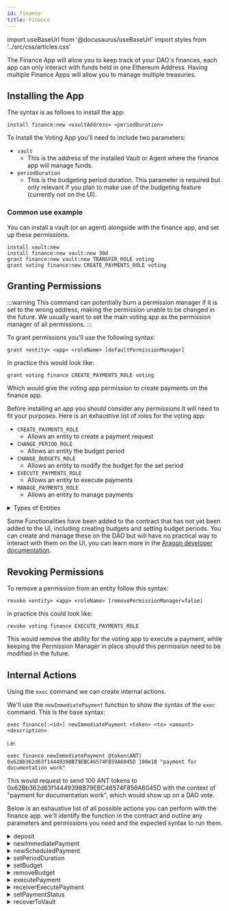 ```yaml
---
id: finance
title: Finance
---
```

import useBaseUrl from '@docusaurus/useBaseUrl'
import styles from '../src/css/articles.css'

The Finance App will allow you to keep track of your DAO's finances, each app can only interact with funds held in one Ethereum Address. Having multiple Finance Apps will allow you to manage multiple treasuries.


## Installing the App


The syntax is as follows to install the app:

```
install finance:new <vaultAddress> <periodDuration>
```

To Install the Voting App you'll need to include two parameters:
 - `vault`
    - This is the address of the installed Vault or Agent where the finance app will manage funds.
 - `periodDuration`
    - This is the budgeting period duration. This parameter is required but only relevant if you plan to make use of the budgeting feature (currently not on the UI).


### Common use example

You can install a vault (or an agent) alongside with the finance app, and set up these permissions.
```
install vault:new
install finance:new vault:new 30d
grant finance:new vault:new TRANSFER_ROLE voting
grant voting finance:new CREATE_PAYMENTS_ROLE voting
```

## Granting Permissions

:::warning
This command can potentially burn a permission manager if it is set to the wrong address, making the permission unable to be changed in the future. We usually want to set the main voting app as the permission manager of all permissions.
:::

To grant permissions you'll use the following syntax:

```
grant <entity> <app> <roleName> [defaultPermissionManager]
```

In practice this would look like:

```
grant voting finance CREATE_PAYMENTS_ROLE voting
````

Which would give the voting app permission to create payments on the finance app.

Before installing an app you should consider any permissions it will need to fit your purposes. Here is an exhaustive list of roles for the voting app:

- `CREATE_PAYMENTS_ROLE`
    - Allows an entity to create a payment request
- `CHANGE_PERIOD_ROLE`
    - Allows an entity the budget period
- `CHANGE_BUDGETS_ROLE`
    - Allows an entity to modify the budget for the set period
- `EXECUTE_PAYMENTS_ROLE`
    - Allows an entity to execute payments
- `MANAGE_PAYMENTS_ROLE`
    - Allows an entity to manage payments

<details>
<summary>Types of Entities</summary>

There are four eligible entities you can choose from: **App**, **Anyone**, **Token Holders**, **Specified Eth Address**.
- Anyone is expressed as `ANY_ENTITY` and can be any user visiting your DAO with a web wallet.
- Token Holders is expressed as token-manager and is affiliated with your token-managers token. Anyone holding the token-manager's token is inside of this entity.
- Specified Eth Address is expressed as the ETH address starting with `0x`, only this address will be the specified entity.
- App is the internal name of the internal Aragon App installed on your DAO, such as `voting`, `token-manager`, or `agent`.

</details>

Some Functionalities have been added to the contract that has not yet been added to the UI, including creating budgets and setting budget periods. You can create and manage these on the DAO but will have no practical way to interact with them on the UI, you can learn more in the [Aragon developer documentation](https://hack.aragon.org/docs/guides-custom-deploy#adding-a-vault-and-finance-instance).

## Revoking Permissions

To remove a permission from an entity follow this syntax:

```
revoke <entity> <app> <roleName> [removePermissionManager=false]
```

in practice this could look like:

```
revoke voting finance EXECUTE_PAYMENTS_ROLE
```

This would remove the ability for the voting app to execute a payment, while keeping the Permission Manager in place should this permission need to be modified in the future.

## Internal Actions

Using the `exec` command we can create internal actions.

We'll use the `newImmediatePayment` function to show the syntax of the `exec` command. This is the base syntax:

```
exec finance[:<id>] newImmediatePayment <token> <to> <amount> <description>
```

i.e:

```
exec finance newImmediatePayment @token(ANT) 0x62Bb362d63f14449398B79EBC46574F859A6045D 100e18 "payment for documentation work"
```

This would request to send 100 ANT tokens to 0x62Bb362d63f14449398B79EBC46574F859A6045D with the context of "payment for documentation work", which would show up on a DAO vote.

Below is an exhaustive list of all possible actions you can perform with the finance app. we'll identify the function in the contract and outline any parameters and permissions you need and the expected syntax to run them.

<details><summary>deposit</summary>

This will deposit approved ERC20 or ETH tokens into the vault managed by the finance app.

#### Parameters

- `token` - The address of the token that you wish to deposit. (address)
- `amount` - The amount of tokens you wish to deposit. **Take note of the token's decimal precision**. (uint256)
- `reference` - The reason for the deposit. (string)

#### Permissions

No additional permissions are needed to perform this function.

#### Syntax

`exec finance deposit <token> <amount> <reference>`

</details>

<details><summary>newImmediatePayment</summary>

This will create a new payment submission, requesting tokens held in the finance app's specified vault.

#### Parameters 

- `token` - The address of the token you are requesting payment of. (address)
- `receiver` - The address of the entity that will receive the tokens. (address)
- `amount` - The amount of tokens being requested. **Take note of the token's decimal precision**. (uint256)
- `reference` - The reason for the deposit. (string)

#### Permissions 

The entity creating the action will need the `CREATE_PAYMENTS_ROLE` role.

#### Syntax 

`exec finance newImmediatePayment <token> <receiver> <amount> <reference>`


</details>

<details><summary>newScheduledPayment</summary>

Sets up a recurring payment scheduled for a specified amount of time, at set intervals with a specified token. 

#### Parameters

- `token` - The address of the token you are requesting payment of. (address)
- `receiver` - The address of the entity that will receive the tokens. (address)
- `amount` - The amount of tokens being requested. **Take note of the token's decimal precision**. (uint256)
- `initialPaymentTime` - The timestamp of when the first payment is created. (unint64)
- `interval` - The amount of time that passes between one payment to the next. (uint64)
- `maxExecutions` - The maximum instances a payment can be executed. (uint64)
- `reference` - The reason for the deposit. (string)

#### Permissions 

The entity creating the action will need the `CREATE_PAYMENTS_ROLE` role.

#### Syntax 

`exec finance newImmediatePayment <token> <receiver> <amount> <initialPaymentTime> <interval> <maxExecutions> <reference>`


</details>

<details><summary>setPeriodDuration</summary>

Changes the accounting period duration, used for establishing periodic budgets. 

#### Parameters

- `periodDuration` - The amount of time you want to change the budget duration to. (uint64)

#### Permissions

The entity creating the action will need the `CHANGE_PERIOD_ROLE` role.

#### Syntax 

`exec finance setPeriodDuration <periodDuration>`


</details>

<details><summary>setBudget</summary>

This will establish a budget, setting a cap on the amount of a specified token that can be paid out in each period.

#### Parameters 

- `token` - The address of the token you wish to set a budget for. 
- `amount` - The maximum amount of specified tokens that can be paid out within the budget. 

#### Permissions

The entity creating the action will need the `CHANGE_BUDGETS_ROLE` role.

#### Syntax 

`exec finance setBudget <token> <amount>`


</details>

<details><summary>removeBudget</summary>

Removes any set budget for the specified token.

#### Parameters 

- `token` - The address of the token you wish to remove a budget for. 

#### Permissions

The entity creating the action will need the `CHANGE_BUDGETS_ROLE` role.

#### Syntax 

`exec finance removeBudget <token> <amount>`


</details>

<details><summary>executePayment</summary>

Execute a pending payment.

#### Parameters

- `paymentId` - The numerical identifier of the pending payment. (uint256)

#### Permissions

The entity that will execute the payment needs the `EXECUTE_PAYMENTS_ROLE` role.

#### Syntax

`exec finance executePayment <paymentId>`


</details>

<details><summary>receiverExecutePayment</summary>

This allows the receipient of the payment to execute it without needing the `EXECUTE_PAYMENTS_ROLE`.

#### Parameters 

- `paymentId` - The numerical identifier of the pending payment. (uint256)

#### Permissions 

There are no permissions needed to execute this function, except that the caller must be the payment recipient address.

#### Syntax

`exec finance receiverExecutePayment <paymentId>`


</details>

<details><summary>setPaymentStatus</summary>

Can activate or disable an established payment. 

#### Parameters

- `paymentId` - The numerical identifier of the payment you wish to change the status of. (uint256)
- `active` - Whether to change the payment status to active (true) or disabled (false). (boolean)

#### Permissions 

The entity that wishes to change the status of a payment will need the `MANAGE_PAYMENTS_ROLE` role.

#### Syntax

`exec finance setPaymentStatus <paymentId> <active>`


</details>

<details><summary>recoverToVault</summary>

Sends the full holdings of a specified token that is held by this contract the vault/agent. This is in case tokens are mistakenly sent to this contract.

#### Parameters 

- `token` - The address of the token you wish to recover to the vault. 

#### Permissions 

No permissions are needed to perform this function.

#### Syntax 

`exec finance recoverToVault <token>`

</details>
